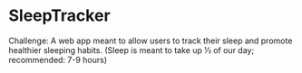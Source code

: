 # SleepTracker
Challenge: A web app meant to allow users to track their sleep and promote healthier sleeping habits. (Sleep is meant to take up 1⁄3 of our day; recommended: 7-9 hours)
